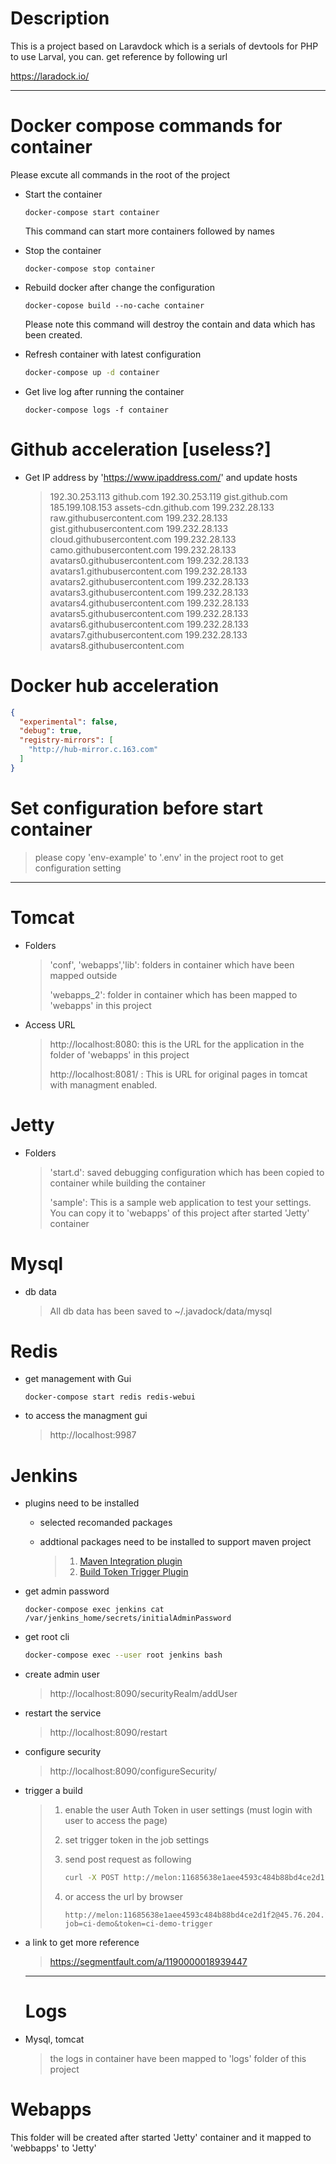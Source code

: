 # Description

This is a project based on Laravdock which is a serials of devtools for PHP to use Larval, you can. get reference by following url

https://laradock.io/

---

# Docker compose  commands for container

Please excute all commands in the root of the project

* Start the container

  ```ba
  docker-compose start container
  ```

  This command can start more containers followed by names

* Stop the container

  ```ba
  docker-compose stop container
  ```

* Rebuild docker after change the configuration

  ```bas
  docker-copose build --no-cache container
  ```

  Please note this command will destroy the contain and data which has been created. 

* Refresh container with latest configuration

  ```bash
  docker-compose up -d container
  ```

* Get live log after running the container

  ```bas
  docker-compose logs -f container
  ```


# Github acceleration [useless?]

* Get IP address  by 'https://www.ipaddress.com/' and update hosts

  > 192.30.253.113 github.com
  > 192.30.253.119 gist.github.com
  > 185.199.108.153 assets-cdn.github.com
  > 199.232.28.133 raw.githubusercontent.com
  > 199.232.28.133 gist.githubusercontent.com
  > 199.232.28.133 cloud.githubusercontent.com
  > 199.232.28.133 camo.githubusercontent.com
  > 199.232.28.133 avatars0.githubusercontent.com
  > 199.232.28.133 avatars1.githubusercontent.com
  > 199.232.28.133 avatars2.githubusercontent.com
  > 199.232.28.133 avatars3.githubusercontent.com
  > 199.232.28.133 avatars4.githubusercontent.com
  > 199.232.28.133 avatars5.githubusercontent.com
  > 199.232.28.133 avatars6.githubusercontent.com
  > 199.232.28.133 avatars7.githubusercontent.com
  > 199.232.28.133 avatars8.githubusercontent.com

# Docker hub acceleration

```json
{
  "experimental": false,
  "debug": true,
  "registry-mirrors": [
    "http://hub-mirror.c.163.com"
  ]
}
```

# Set configuration before start container

> please copy 'env-example' to '.env' in the project root to get configuration setting

---

# Tomcat

* Folders

  > 'conf', 'webapps','lib': folders in container which have been mapped outside
  >
  > 'webapps_2': folder in container which has been mapped to 'webapps' in this project 

* Access URL

  > http://localhost:8080: this is the URL for the application in the folder of 'webapps' in this project
  >
  > http://localhost:8081/ : This is URL for original pages in tomcat with managment enabled.

# Jetty

* Folders

  > 'start.d': saved debugging  configuration which has been copied to container while building the container
  >
  > 'sample': This is a sample web application to test your settings. You can copy it to 'webapps' of this project after started 'Jetty' container

# Mysql

* db data

  > All db data has been saved to ~/.javadock/data/mysql

# Redis

* get management with Gui

  ```ba
  docker-compose start redis redis-webui
  ```

* to access the managment gui

  > http://localhost:9987

# Jenkins

* plugins need to be installed 

  * selected recomanded packages

  * addtional packages need to be installed to support maven project

    > 1. [Maven Integration plugin](https://plugins.jenkins.io/maven-plugin)
    > 2. [Build Token Trigger Plugin](https://plugins.jenkins.io/build-token-trigger)

* get admin password

  ```bas
  docker-compose exec jenkins cat /var/jenkins_home/secrets/initialAdminPassword
  ```

* get root cli

  ```bash
  docker-compose exec --user root jenkins bash
  ```

* create admin user

  > http://localhost:8090/securityRealm/addUser

* restart the service

  > http://localhost:8090/restart

* configure security

  > http://localhost:8090/configureSecurity/

* trigger a build

  > 1. enable the user Auth Token in user settings (must login with user to access the page)
  >
  > 2. set trigger token in the job settings
  >
  > 3. send post request as following 
  >
  >    ```bash
  >    curl -X POST http://melon:11685638e1aee4593c484b88bd4ce2d1f2@45.76.204.189:8090/buildByToken/build?job=ci-demo&token=ci-demo-trigger
  >    ```
  >
  > 4. or access the url by browser
  >
  >    ```ba
  >    http://melon:11685638e1aee4593c484b88bd4ce2d1f2@45.76.204.189:8090/buildByToken/build?job=ci-demo&token=ci-demo-trigger
  >    ```

* a link to get more reference

  > https://segmentfault.com/a/1190000018939447

  ----

  # Logs

* Mysql, tomcat

  > the logs in container have been mapped to 'logs' folder of this project

# Webapps

This folder will be created after started 'Jetty' container and it mapped to 'webbapps' to 'Jetty'

